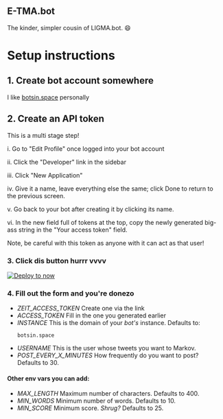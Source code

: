 E-TMA.bot
-------

The kinder, simpler cousin of LIGMA.bot. :smile:

# Setup instructions

## 1. Create bot account somewhere

I like [botsin.space](https://botsin.space) personally

## 2. Create an API token

This is a multi stage step!

i. Go to "Edit Profile" once logged into your bot account

ii. Click the "Developer" link in the sidebar

iii. Click "New Application"

iv. Give it a name, leave everything else the same; click Done to return to the previous screen.

v. Go back to your bot after creating it by clicking its name.

vi. In the new field full of tokens at the top, copy the newly generated big-ass string in the "Your access token" field.

Note, be careful with this token as anyone with it can act as that user!

### 3. Click dis button hurrr vvvv

[![Deploy to now](https://deploy.now.sh/static/button.svg)](https://deploy.now.sh/?repo=https://github.com/nuklearfiziks/etma&env=ACCESS_TOKEN&env=INSTANCE&env=USERNAME&env=POST_EVERY_X_MINUTES)

### 4. Fill out the form and you're donezo

- *ZEIT_ACCESS_TOKEN* Create one via the link
- *ACCESS_TOKEN* Fill in the one you generated earlier
- *INSTANCE* This is the domain of your *bot's* instance. Defaults to:
    ```
    botsin.space
    ```
- *USERNAME* This is the user whose tweets you want to Markov.
- *POST_EVERY_X_MINUTES* How frequently do you want to post? Defaults to 30.

#### Other env vars you can add:
- *MAX_LENGTH* Maximum number of characters. Defaults to 400.
- *MIN_WORDS* Minimum number of words. Defaults to 10.
- *MIN_SCORE* Minimum score. *Shrug?* Defaults to 25.
